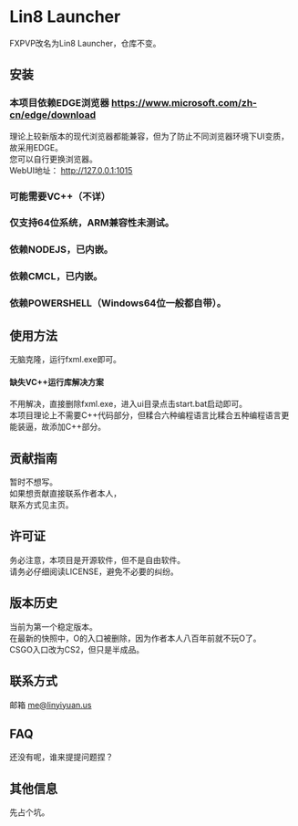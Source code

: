 # Lin8 Launcher
FXPVP改名为Lin8 Launcher，仓库不变。  

## 安装
### 本项目依赖EDGE浏览器 https://www.microsoft.com/zh-cn/edge/download  
理论上较新版本的现代浏览器都能兼容，但为了防止不同浏览器环境下UI变质，故采用EDGE。  
您可以自行更换浏览器。  
WebUI地址： http://127.0.0.1:1015  
### 可能需要VC++（不详）
### 仅支持64位系统，ARM兼容性未测试。
### 依赖NODEJS，已内嵌。
### 依赖CMCL，已内嵌。
### 依赖POWERSHELL（Windows64位一般都自带）。

## 使用方法
无脑克隆，运行fxml.exe即可。  
#### 缺失VC++运行库解决方案
不用解决，直接删除fxml.exe，进入ui目录点击start.bat启动即可。  
本项目理论上不需要C++代码部分，但糅合六种编程语言比糅合五种编程语言更能装逼，故添加C++部分。  

## 贡献指南
暂时不想写。  
如果想贡献直接联系作者本人，  
联系方式见主页。  

## 许可证
务必注意，本项目是开源软件，但不是自由软件。  
请务必仔细阅读LICENSE，避免不必要的纠纷。  

## 版本历史
当前为第一个稳定版本。  
在最新的快照中，O的入口被删除，因为作者本人八百年前就不玩O了。  
CSGO入口改为CS2，但只是半成品。  

## 联系方式
邮箱 me@linyiyuan.us  

## FAQ
还没有呢，谁来提提问题捏？  

## 其他信息
先占个坑。  
